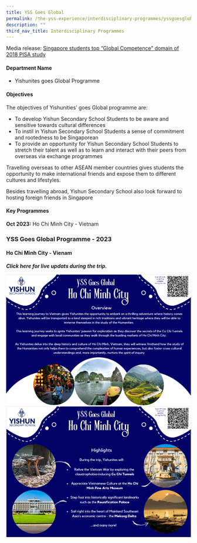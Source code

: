 ```yaml
---
title: YSS Goes Global
permalink: /the-yss-experience/interdisciplinary-programmes/yssgoesglobal/
description: ""
third_nav_title: Interdisciplinary Programmes
---
```

Media release: [Singapore students top “Global Competence” domain of 2018 PISA study](/accolades/school/)

#### Department Name

*   Yishunites goes Global Programme 

#### Objectives

The objectives of Yishunities’ goes Global programme are:

*   To develop Yishun Secondary School Students to be aware and sensitive towards cultural differences
*   To instil in Yishun Secondary School Students a sense of commitment and rootedness to be Singaporean
*   To provide an opportunity for Yishun Secondary School Students to stretch their talent as well as to learn and interact with their peers from overseas via exchange programmes


Travelling overseas to other ASEAN member countries gives students the opportunity to make international friends and expose them to different cultures and lifestyles.


Besides travelling abroad, Yishun Secondary School also look forward to hosting foreign friends in Singapore


#### Key Programmes

**Oct 2023:** Ho Chi Minh City - Vietnam

### YSS Goes Global Programme - 2023

#### Ho Chi Minh City - Vienam

***Click here for live updats during the trip.***

![](/images/YSS%20Exp/YSS_Goes_Global/posterpg1.png)
![](/images/YSS%20Exp/YSS_Goes_Global/posterpg2.png)